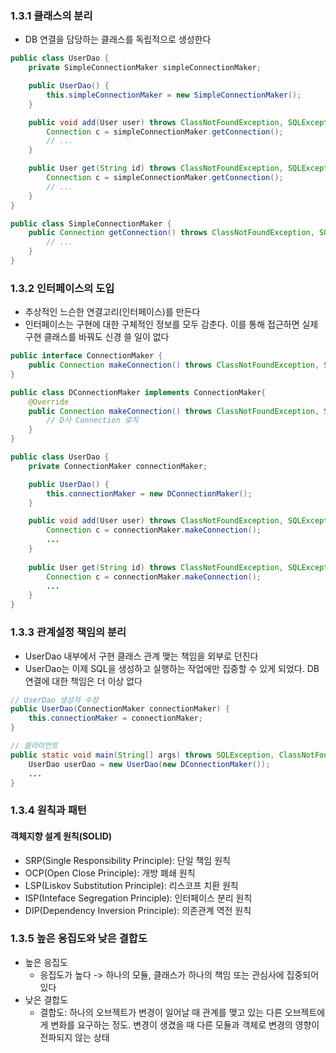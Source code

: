 ### 1.3.1 클래스의 분리
- DB 연결을 담당하는 클래스를 독립적으로 생성한다
```java
public class UserDao {
    private SimpleConnectionMaker simpleConnectionMaker;

    public UserDao() {
        this.simpleConnectionMaker = new SimpleConnectionMaker();
    }

    public void add(User user) throws ClassNotFoundException, SQLException {
        Connection c = simpleConnectionMaker.getConnection();
		// ...
    }

    public User get(String id) throws ClassNotFoundException, SQLException {
        Connection c = simpleConnectionMaker.getConnection();
		// ...
    }
}

public class SimpleConnectionMaker {
    public Connection getConnection() throws ClassNotFoundException, SQLException {
        // ...
    }
}
```

### 1.3.2 인터페이스의 도입
- 추상적인 느슨한 연결고리(인터페이스)를 만든다
- 인터페이스는 구현에 대한 구체적인 정보를 모두 감춘다. 이를 통해 접근하면 실제 구현 클래스를 바꿔도 신경 쓸 일이 없다
```java
public interface ConnectionMaker {
    public Connection makeConnection() throws ClassNotFoundException, SQLException;
}

public class DConnectionMaker implements ConnectionMaker{
    @Override
    public Connection makeConnection() throws ClassNotFoundException, SQLException {
        // D사 Connection 로직
    }
}

public class UserDao {
    private ConnectionMaker connectionMaker;

    public UserDao() {
        this.connectionMaker = new DConnectionMaker();
    }

    public void add(User user) throws ClassNotFoundException, SQLException {
        Connection c = connectionMaker.makeConnection();
        ...
    }
 	
    public User get(String id) throws ClassNotFoundException, SQLException {
        Connection c = connectionMaker.makeConnection();
        ...
    }
}
```

### 1.3.3 관계설정 책임의 분리
- UserDao 내부에서 구현 클래스 관계 맺는 책임을 외부로 던진다
- UserDao는 이제 SQL을 생성하고 실행하는 작업에만 집중할 수 있게 되었다. DB 연결에 대한 책임은 더 이상 없다
```java
// UserDao 생성자 수정
public UserDao(ConnectionMaker connectionMaker) {
    this.connectionMaker = connectionMaker;
}
```

```java
// 클라이언트
public static void main(String[] args) throws SQLException, ClassNotFoundException {
    UserDao userDao = new UserDao(new DConnectionMaker());
    ...
}
```

### 1.3.4 원칙과 패턴
#### 객체지향 설계 원칙(SOLID)
- SRP(Single Responsibility Principle): 단일 책임 원칙  
- OCP(Open Close Principle): 개방 폐쇄 원칙  
- LSP(Liskov Substitution Principle): 리스코프 치환 원칙  
- ISP(Inteface Segregation Principle): 인터페이스 분리 원칙  
- DIP(Dependency Inversion Principle): 의존관계 역전 원칙

### 1.3.5 높은 응집도와 낮은 결합도
- 높은 응집도
	- 응집도가 높다 -> 하나의 모듈, 클래스가 하나의 책임 또는 관심사에 집중되어 있다
- 낮은 결합도
	- 결합도: 하나의 오브젝트가 변경이 일어날 때 관계를 맺고 있는 다른 오브젝트에게 변화를 요구하는 정도. 변경이 생겼을 때 다른 모듈과 객체로 변경의 영향이 전파되지 않는 상태